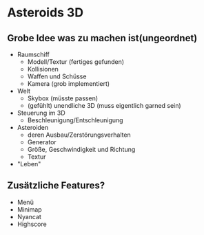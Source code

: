 # Asteroids 3D

## Grobe Idee was zu machen ist(ungeordnet)
- Raumschiff
    - Modell/Textur (fertiges gefunden)
    - Kollisionen
    - Waffen und Schüsse
    - Kamera (grob implementiert)
- Welt
    - Skybox (müsste passen)
    - (gefühlt) unendliche 3D (muss eigentlich garned sein) 
- Steuerung im 3D
    - Beschleunigung/Entschleunigung
- Asteroiden 
    - deren Ausbau/Zerstörungsverhalten
    - Generator
    - Größe, Geschwindigkeit und Richtung
    - Textur
- "Leben"



## Zusätzliche Features?
- Menü
- Minimap
- Nyancat
- Highscore
